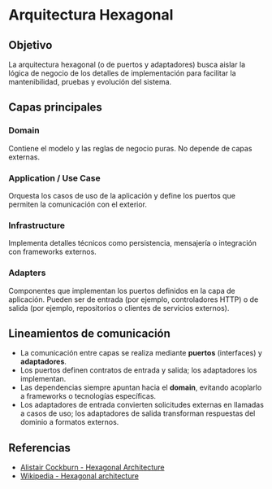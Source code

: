 # Arquitectura Hexagonal

## Objetivo
La arquitectura hexagonal (o de puertos y adaptadores) busca aislar la lógica de negocio de los detalles de implementación para facilitar la mantenibilidad, pruebas y evolución del sistema.

## Capas principales

### Domain
Contiene el modelo y las reglas de negocio puras. No depende de capas externas.

### Application / Use Case
Orquesta los casos de uso de la aplicación y define los puertos que permiten la comunicación con el exterior.

### Infrastructure
Implementa detalles técnicos como persistencia, mensajería o integración con frameworks externos.

### Adapters
Componentes que implementan los puertos definidos en la capa de aplicación. Pueden ser de entrada (por ejemplo, controladores HTTP) o de salida (por ejemplo, repositorios o clientes de servicios externos).

## Lineamientos de comunicación
- La comunicación entre capas se realiza mediante **puertos** (interfaces) y **adaptadores**.
- Los puertos definen contratos de entrada y salida; los adaptadores los implementan.
- Las dependencias siempre apuntan hacia el **domain**, evitando acoplarlo a frameworks o tecnologías específicas.
- Los adaptadores de entrada convierten solicitudes externas en llamadas a casos de uso; los adaptadores de salida transforman respuestas del dominio a formatos externos.

## Referencias
- [Alistair Cockburn - Hexagonal Architecture](https://alistair.cockburn.us/hexagonal-architecture/)
- [Wikipedia - Hexagonal architecture](https://en.wikipedia.org/wiki/Hexagonal_architecture_(software))
